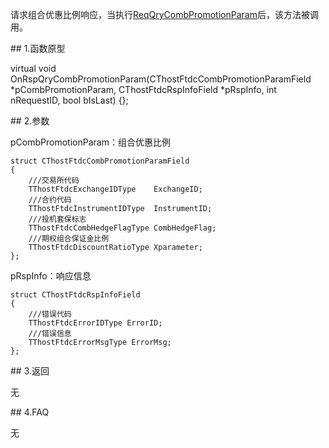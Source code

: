 <p>请求组合优惠比例响应，当执行<a href="../../CTHOSTFTDCTRADERSPI/REQQRYCOMBPROMOTIONPARAM/">ReqQryCombPromotionParam</a>后，该方法被调用。</p>
<span class="anchor" id="027cb69a-5b47-4e6a-85ed-a4e82fb107b8"></span>
## 1.函数原型
<p>virtual void OnRspQryCombPromotionParam(CThostFtdcCombPromotionParamField *pCombPromotionParam, CThostFtdcRspInfoField *pRspInfo, int nRequestID, bool bIsLast) {};</p>
<span class="anchor" id="aca9fb61-18f0-4373-a213-432e7abf7fae"></span>
## 2.参数
<p>pCombPromotionParam：组合优惠比例</p>
<pre><code>struct CThostFtdcCombPromotionParamField
{
    ///交易所代码
    TThostFtdcExchangeIDType    ExchangeID;
    ///合约代码
    TThostFtdcInstrumentIDType  InstrumentID;
    ///投机套保标志
    TThostFtdcCombHedgeFlagType CombHedgeFlag;
    ///期权组合保证金比例
    TThostFtdcDiscountRatioType Xparameter;
};
</code></pre>
<p>pRspInfo：响应信息</p>
<pre><code>struct CThostFtdcRspInfoField
{
    ///错误代码
    TThostFtdcErrorIDType ErrorID;
    ///错误信息
    TThostFtdcErrorMsgType ErrorMsg;
};
</code></pre>
<span class="anchor" id="ce193760-e4fd-4e54-821a-4f06c447a7a8"></span>
## 3.返回
<p>无</p>
<span class="anchor" id="716de06d-0bbf-43c0-9b76-42af2d3639b5"></span>
## 4.FAQ
<p>无</p>
